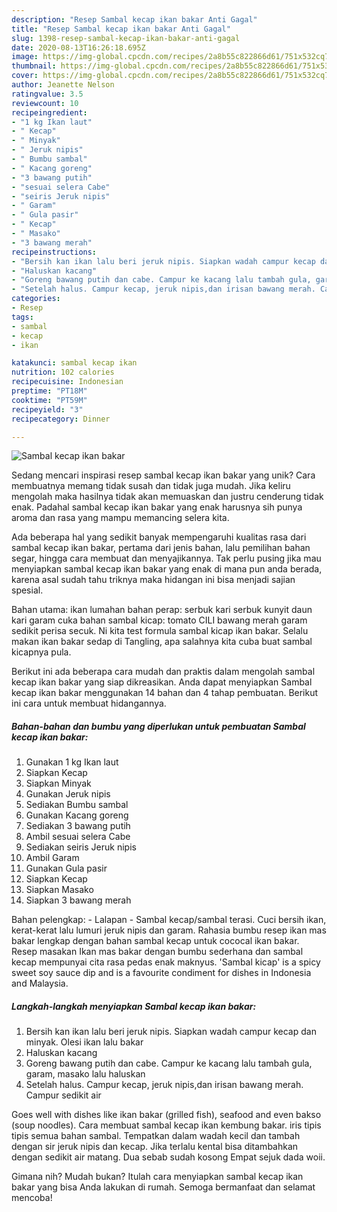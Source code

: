 ```yaml
---
description: "Resep Sambal kecap ikan bakar Anti Gagal"
title: "Resep Sambal kecap ikan bakar Anti Gagal"
slug: 1398-resep-sambal-kecap-ikan-bakar-anti-gagal
date: 2020-08-13T16:26:18.695Z
image: https://img-global.cpcdn.com/recipes/2a8b55c822866d61/751x532cq70/sambal-kecap-ikan-bakar-foto-resep-utama.jpg
thumbnail: https://img-global.cpcdn.com/recipes/2a8b55c822866d61/751x532cq70/sambal-kecap-ikan-bakar-foto-resep-utama.jpg
cover: https://img-global.cpcdn.com/recipes/2a8b55c822866d61/751x532cq70/sambal-kecap-ikan-bakar-foto-resep-utama.jpg
author: Jeanette Nelson
ratingvalue: 3.5
reviewcount: 10
recipeingredient:
- "1 kg Ikan laut"
- " Kecap"
- " Minyak"
- " Jeruk nipis"
- " Bumbu sambal"
- " Kacang goreng"
- "3 bawang putih"
- "sesuai selera Cabe"
- "seiris Jeruk nipis"
- " Garam"
- " Gula pasir"
- " Kecap"
- " Masako"
- "3 bawang merah"
recipeinstructions:
- "Bersih kan ikan lalu beri jeruk nipis. Siapkan wadah campur kecap dan minyak. Olesi ikan lalu bakar"
- "Haluskan kacang"
- "Goreng bawang putih dan cabe. Campur ke kacang lalu tambah gula, garam, masako lalu haluskan"
- "Setelah halus. Campur kecap, jeruk nipis,dan irisan bawang merah. Campur sedikit air"
categories:
- Resep
tags:
- sambal
- kecap
- ikan

katakunci: sambal kecap ikan 
nutrition: 102 calories
recipecuisine: Indonesian
preptime: "PT18M"
cooktime: "PT59M"
recipeyield: "3"
recipecategory: Dinner

---
```



![Sambal kecap ikan bakar](https://img-global.cpcdn.com/recipes/2a8b55c822866d61/751x532cq70/sambal-kecap-ikan-bakar-foto-resep-utama.jpg)

Sedang mencari inspirasi resep sambal kecap ikan bakar yang unik? Cara membuatnya memang tidak susah dan tidak juga mudah. Jika keliru mengolah maka hasilnya tidak akan memuaskan dan justru cenderung tidak enak. Padahal sambal kecap ikan bakar yang enak harusnya sih punya aroma dan rasa yang mampu memancing selera kita.

Ada beberapa hal yang sedikit banyak mempengaruhi kualitas rasa dari sambal kecap ikan bakar, pertama dari jenis bahan, lalu pemilihan bahan segar, hingga cara membuat dan menyajikannya. Tak perlu pusing jika mau menyiapkan sambal kecap ikan bakar yang enak di mana pun anda berada, karena asal sudah tahu triknya maka hidangan ini bisa menjadi sajian spesial.

Bahan utama: ikan lumahan bahan perap: serbuk kari serbuk kunyit daun kari garam cuka bahan sambal kicap: tomato CILI bawang merah garam sedikit perisa secuk. Ni kita test formula sambal kicap ikan bakar. Selalu makan ikan bakar sedap di Tangling, apa salahnya kita cuba buat sambal kicapnya pula.


Berikut ini ada beberapa cara mudah dan praktis dalam mengolah sambal kecap ikan bakar yang siap dikreasikan. Anda dapat menyiapkan Sambal kecap ikan bakar menggunakan 14 bahan dan 4 tahap pembuatan. Berikut ini cara untuk membuat hidangannya.

<!--inarticleads1-->

##### Bahan-bahan dan bumbu yang diperlukan untuk pembuatan Sambal kecap ikan bakar:

1. Gunakan 1 kg Ikan laut
1. Siapkan  Kecap
1. Siapkan  Minyak
1. Gunakan  Jeruk nipis
1. Sediakan  Bumbu sambal
1. Gunakan  Kacang goreng
1. Sediakan 3 bawang putih
1. Ambil sesuai selera Cabe
1. Sediakan seiris Jeruk nipis
1. Ambil  Garam
1. Gunakan  Gula pasir
1. Siapkan  Kecap
1. Siapkan  Masako
1. Siapkan 3 bawang merah


Bahan pelengkap: - Lalapan - Sambal kecap/sambal terasi. Cuci bersih ikan, kerat-kerat lalu lumuri jeruk nipis dan garam. Rahasia bumbu resep ikan mas bakar lengkap dengan bahan sambal kecap untuk cococal ikan bakar. Resep masakan Ikan mas bakar dengan bumbu sederhana dan sambal kecap mempunyai cita rasa pedas enak maknyus. &#39;Sambal kicap&#39; is a spicy sweet soy sauce dip and is a favourite condiment for dishes in Indonesia and Malaysia. 

<!--inarticleads2-->

##### Langkah-langkah menyiapkan Sambal kecap ikan bakar:

1. Bersih kan ikan lalu beri jeruk nipis. Siapkan wadah campur kecap dan minyak. Olesi ikan lalu bakar
1. Haluskan kacang
1. Goreng bawang putih dan cabe. Campur ke kacang lalu tambah gula, garam, masako lalu haluskan
1. Setelah halus. Campur kecap, jeruk nipis,dan irisan bawang merah. Campur sedikit air


Goes well with dishes like ikan bakar (grilled fish), seafood and even bakso (soup noodles). Cara membuat sambal kecap ikan kembung bakar. iris tipis tipis semua bahan sambal. Tempatkan dalam wadah kecil dan tambah dengan sir jeruk nipis dan kecap. Jika terlalu kental bisa ditambahkan dengan sedikit air matang. Dua sebab sudah kosong Empat sejuk dada woii. 

Gimana nih? Mudah bukan? Itulah cara menyiapkan sambal kecap ikan bakar yang bisa Anda lakukan di rumah. Semoga bermanfaat dan selamat mencoba!
